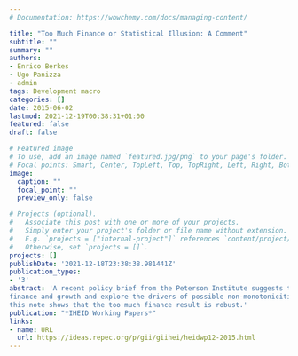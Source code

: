 ```yaml
---
# Documentation: https://wowchemy.com/docs/managing-content/

title: "Too Much Finance or Statistical Illusion: A Comment"
subtitle: ""
summary: ""
authors:
- Enrico Berkes
- Ugo Panizza
- admin
tags: Development macro
categories: []
date: 2015-06-02
lastmod: 2021-12-19T00:38:31+01:00
featured: false
draft: false

# Featured image
# To use, add an image named `featured.jpg/png` to your page's folder.
# Focal points: Smart, Center, TopLeft, Top, TopRight, Left, Right, BottomLeft, Bottom, BottomRight.
image:
  caption: ""
  focal_point: ""
  preview_only: false

# Projects (optional).
#   Associate this post with one or more of your projects.
#   Simply enter your project's folder or file name without extension.
#   E.g. `projects = ["internal-project"]` references `content/project/deep-learning/index.md`.
#   Otherwise, set `projects = []`.
projects: []
publishDate: '2021-12-18T23:38:38.981441Z'
publication_types:
- '3'
abstract: 'A recent policy brief from the Peterson Institute suggests that the \"Too Much Finance\" result may be an artifact of spurious attribution of causality. While more works needs do be done to understand the links between
finance and growth and explore the drivers of possible non-monotonicities,
this note shows that the too much finance result is robust.'
publication: "*IHEID Working Papers*"
links:
- name: URL
  url: https://ideas.repec.org/p/gii/giihei/heidwp12-2015.html
---
```

